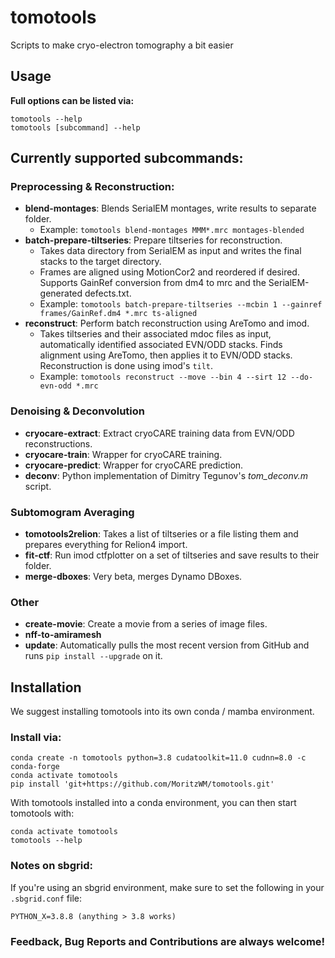# tomotools
Scripts to make cryo-electron tomography a bit easier

## Usage

**Full options can be listed via:**
```
tomotools --help
tomotools [subcommand] --help
```

## Currently supported subcommands:

### Preprocessing & Reconstruction:
- **blend-montages**: Blends SerialEM montages, write results to separate folder.
  - Example: ```tomotools blend-montages MMM*.mrc montages-blended```
- **batch-prepare-tiltseries**: Prepare tiltseries for reconstruction.
  - Takes data directory from SerialEM as input and writes the final stacks to the target directory.
  - Frames are aligned using MotionCor2 and reordered if desired. Supports GainRef conversion from dm4 to mrc and the SerialEM-generated defects.txt.
  - Example: ```tomotools batch-prepare-tiltseries --mcbin 1 --gainref frames/GainRef.dm4 *.mrc ts-aligned```
- **reconstruct**: Perform batch reconstruction using AreTomo and imod.
  - Takes tiltseries and their associated mdoc files as input, automatically identified associated EVN/ODD stacks. Finds alignment using AreTomo, then applies it to EVN/ODD stacks. Reconstruction is done using imod's ```tilt```.
  - Example: ```tomotools reconstruct --move --bin 4 --sirt 12 --do-evn-odd *.mrc```

### Denoising & Deconvolution
- **cryocare-extract**: Extract cryoCARE training data from EVN/ODD reconstructions.
- **cryocare-train**: Wrapper for cryoCARE training.
- **cryocare-predict**: Wrapper for cryoCARE prediction.
- **deconv**: Python implementation of Dimitry Tegunov's _tom_deconv.m_ script.

### Subtomogram Averaging
- **tomotools2relion**: Takes a list of tiltseries or a file listing them and prepares everything for Relion4 import.
- **fit-ctf**: Run imod ctfplotter on a set of tiltseries and save results to their folder.
- **merge-dboxes**: Very beta, merges Dynamo DBoxes.

### Other
- **create-movie**: Create a movie from a series of image files.
- **nff-to-amiramesh**
- **update**: Automatically pulls the most recent version from GitHub and runs ```pip install --upgrade``` on it.

## Installation
We suggest installing tomotools into its own conda / mamba environment.

### Install via:
```
conda create -n tomotools python=3.8 cudatoolkit=11.0 cudnn=8.0 -c conda-forge
conda activate tomotools
pip install 'git+https://github.com/MoritzWM/tomotools.git'
```
With tomotools installed into a conda environment, you can then start tomotools with:
```
conda activate tomotools
tomotools --help
```
### Notes on sbgrid:
If you're using an sbgrid environment, make sure to set the following in your ```.sbgrid.conf``` file:

```
PYTHON_X=3.8.8 (anything > 3.8 works)  
```

### Feedback, Bug Reports and Contributions are always welcome!
